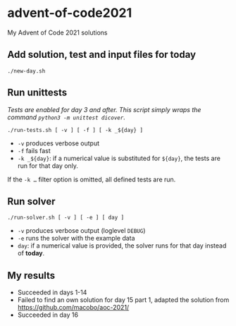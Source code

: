 # advent-of-code2021

My Advent of Code 2021 solutions

## Add solution, test and input files for today

```
./new-day.sh
```

## Run unittests

_Tests are enabled for day 3 and after. This script simply wraps the command `python3 -m unittest dicover`._

```
./run-tests.sh [ -v ] [ -f ] [ -k _${day} ]
```

- `-v` produces verbose output
- `-f` fails fast
- `-k _${day}`: if a numerical value is substituted for `${day}`, the tests are run for that day only.

If the `-k …` filter option is omitted, all defined tests are run.

## Run solver

```
./run-solver.sh [ -v ] [ -e ] [ day ]
```

- `-v` produces verbose output (loglevel `DEBUG`)
- `-e` runs the solver with the example data
- `day`: if a numerical value is provided, the solver runs for that day instead of **today**.

## My results

- Succeeded in days 1-14
- Failed to find an own solution for day 15 part 1,
  adapted the solution from <https://github.com/macobo/aoc-2021/>
- Succeeded in day 16
